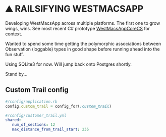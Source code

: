 
# ⛰️ RAILSIFYING WESTMACSAPP

Developing WestMacsApp across multiple platforms. The first one to grow wings, wins. See most recent C# prototype [WestMacsAppCoreCS](https://github.com/burntsugar/WestMacsAppCoreCS) for context.

Wanted to spend some time getting the polymorphic associations between Observation (loggable) types in good shape before running ahead into the fun stuff.

Using SQLite3 for now. Will jump back onto Postgres shortly.

Stand by...

## Custom Trail config

````ruby
#/config/application.rb
config.custom_trail = config_for(:custom_trail)
````

````yaml
#/config/customer_trail.yml
shared:
   num_of_sections: 12
   max_distance_from_trail_start: 235
````



